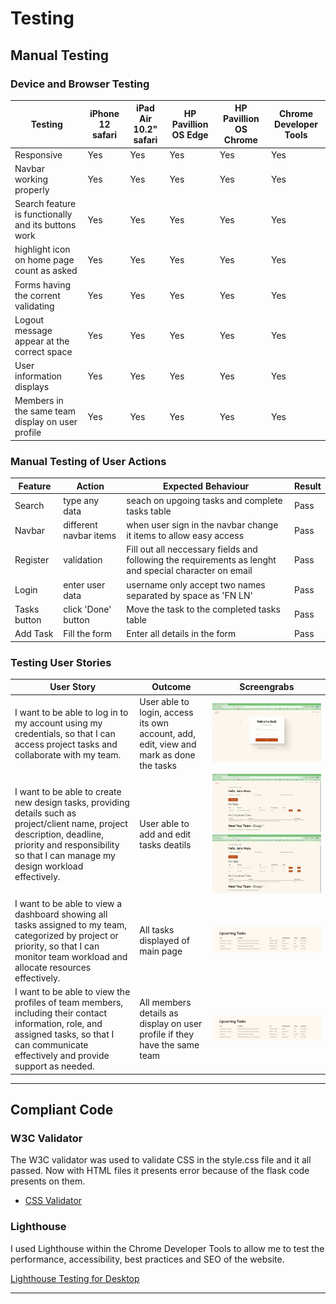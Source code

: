 # Testing

## Manual Testing

### Device and Browser Testing

|**Testing**|**iPhone 12 safari**|**iPad Air 10.2" safari**|**HP Pavillion OS Edge**|**HP Pavillion OS Chrome**|**Chrome Developer Tools**|
|-----|-----|-----|-----|-----|-----|
|Responsive|Yes|Yes|Yes|Yes|Yes|
|Navbar working properly|Yes|Yes|Yes|Yes|Yes|
|Search feature is functionally and its buttons work|Yes|Yes|Yes|Yes|Yes|
|highlight icon on home page count as asked|Yes|Yes|Yes|Yes|Yes|
|Forms having the corrent validating|Yes|Yes|Yes|Yes|Yes|
|Logout message appear at the correct space|Yes|Yes|Yes|Yes|Yes|
|User information displays|Yes|Yes|Yes|Yes|Yes|
|Members in the same team display on user profile|Yes|Yes|Yes|Yes|Yes|

### Manual Testing of User Actions

|**Feature**     |**Action**     |**Expected Behaviour**     |**Result**     |
|----------------|---------------|---------------------------|---------------|
|Search|type any data|seach on upgoing tasks and complete tasks table|Pass|
|Navbar|different navbar items |when user sign in the navbar change it items to allow easy access|Pass|
|Register|validation|Fill out all neccessary fields and following the requirements as lenght and special character on email|Pass|
|Login|enter user data|username only accept two names separated by space as 'FN LN'|Pass|
|Tasks button|click 'Done' button|Move the task to the completed tasks table|Pass|
|Add Task|Fill the form|Enter all details in the form|Pass|

### Testing User Stories

|**User Story**|**Outcome**|**Screengrabs**|
|-----|-----|-----|
|I want to be able to log in to my account using my credentials, so that I can access project tasks and collaborate with my team.|User able to login, access its own account, add, edit, view and mark as done the tasks |![User login](static/documentation-media/ezgif-7-374bfcee1f.gif)|
|I want to be able to create new design tasks, providing details such as project/client name, project description, deadline, priority and responsibility so that I can manage my design workload effectively.|User able to add and edit tasks deatils|![Add tasks](static/documentation-media/2.gif)![Edit tasks](static/documentation-media/3.gif)|
|I want to be able to view a dashboard showing all tasks assigned to my team, categorized by project or priority, so that I can monitor team workload and allocate resources effectively.|All tasks displayed of main page|![Dashboard tasks](<static/documentation-media/Screenshot 2024-02-15 021621.png>)|
|I want to be able to view the profiles of team members, including their contact information, role, and assigned tasks, so that I can communicate effectively and provide support as needed.|All members details as display on user profile if they have the same team|![User profile](static/documentation-media/1.png)|

---

## Compliant Code

### W3C Validator

The W3C validator was used to validate CSS in the style.css file and it all passed. Now with HTML files it presents error because of the flask code presents on them.

* [CSS Validator](<static/documentation-media/Screenshot 2024-02-15 014716.png>)

### Lighthouse

I used Lighthouse within the Chrome Developer Tools to allow me to test the performance, accessibility, best practices and SEO of the website.

[Lighthouse Testing for Desktop](<static/documentation-media/Screenshot 2024-02-15 015432.png>)

---
